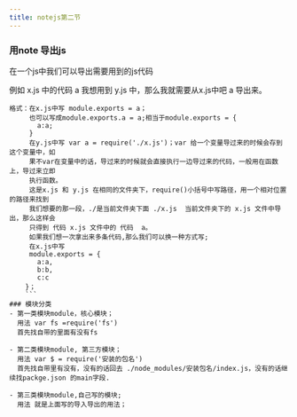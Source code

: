 ```yaml
---
title: notejs第二节
---
```


### 用note 导出js
在一个js中我们可以导出需要用到的js代码

例如 x.js 中的代码  a  我想用到  y.js 中，那么我就需要从x.js中吧 a 导出来。
```
格式：在x.js中写 module.exports = a；
     也可以写成module.exports.a = a;相当于module.exports = {
       a:a;
     }
     在y.js中写 var a = require('./x.js')；var 给一个变量导过来的时候会存到这个变量中，如
     果不var在变量中的话，导过来的时候就会直接执行一边导过来的代码，一般用在函数上，导过来立即
     执行函数。
     这是x.js 和 y.js 在相同的文件夹下，require()小括号中写路径，用一个相对位置的路径来找到
     我们想要的那一段，./是当前文件夹下面 ./x.js  当前文件夹下的 x.js 文件中导出，那么这样会
     只得到 代码 x.js 文件中的 代码  a。
     如果我们想一次拿出来多条代码,那么我们可以换一种方式写;
     在x.js中写
     module.exports = {
       a:a,
       b:b,
       c:c
    }；
    ```
### 模块分类
- 第一类模块module，核心模块；
  用法 var fs =require('fs')
  首先找自带的里面有没有fs

- 第二类模块module, 第三方模块；
  用法 var $ = require('安装的包名')
  首先找自带里有没有，没有的话回去 ./node_modules/安装包名/index.js，没有的话继续找packge.json 的main字段.

- 第三类模块module,自己写的模块;
  用法 就是上面写的导入导出的用法；
